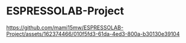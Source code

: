 ﻿# ESPRESSOLAB-Project





https://github.com/mami15mw/ESPRESSOLAB-Project/assets/162374466/010f5fd3-61da-4ed3-800a-b30130e39104

